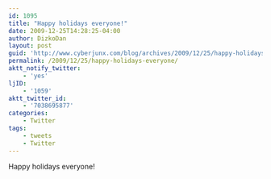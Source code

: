 ```yaml
---
id: 1095
title: "Happy holidays everyone!"
date: 2009-12-25T14:28:25-04:00
author: DizkoDan
layout: post
guid: 'http://www.cyberjunx.com/blog/archives/2009/12/25/happy-holidays-everyone/'
permalink: /2009/12/25/happy-holidays-everyone/
aktt_notify_twitter:
    - 'yes'
ljID:
    - '1059'
aktt_twitter_id:
    - '7038695877'
categories:
    - Twitter
tags:
    - tweets
    - Twitter
---
```


Happy holidays everyone!